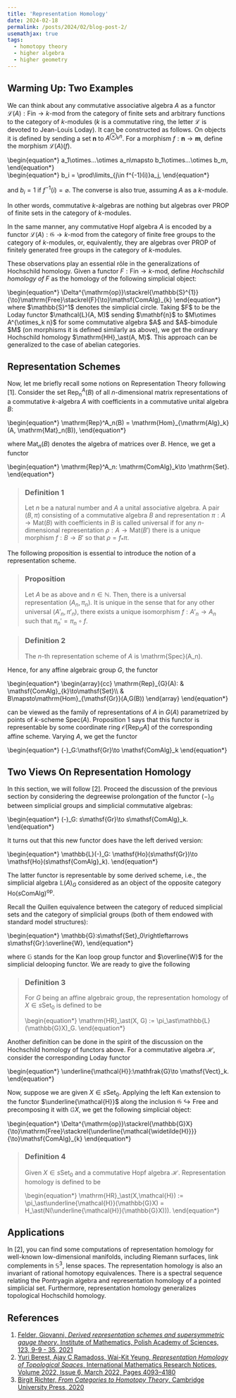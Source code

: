 ```yaml
---
title: 'Representation Homology'
date: 2024-02-18
permalink: /posts/2024/02/blog-post-2/
usemathjax: true
tags:
  - homotopy theory
  - higher algebra
  - higher geometry
---
```


## Warming Up: Two Examples

We can think about any commutative associative algebra $A$ as a functor $\mathcal{L}(A):\mathsf{Fin}\to k\text{-}\mathsf{mod}$ from the category of finite sets and arbitrary functions to the category of $k$-modules ($k$ is a commutative ring, the letter $\mathcal{L}$ is devoted to Jean-Louis Loday). It can be constructed as follows. On objects it is defined by sending a set $\mathbf{n}$ to $A^{\otimes_k n}$. For a morphism $f: \mathbf{n}\to\mathbf{m}$, define the morphism $\mathcal{L}(A)(f)$.    


<div class="math"> 
	\begin{equation*}
	a_1\otimes...\otimes a_n\mapsto b_1\otimes...\otimes b_m, 
	\end{equation*}
</div>  

<div class="math"> 
	\begin{equation*}
	b_i = \prod\limits_{j\in f^{-1}(i)}a_j, 
	\end{equation*}
</div>

and $b_i = 1$ if $f^{-1}(i) = \varnothing$. The converse is also true, assuming $A$ as a $k$-module.

In other words, commutative $k$-algebras are nothing but algebras over PROP of finite sets in the category of $k$-modules. 

In the same manner, any commutative Hopf algebra $A$ is encoded by a functor $\mathcal{L}(A):\mathfrak{G}\to k\text{-}\mathsf{mod}$ from the category of finite free groups to the category of $k$-modules, or, equivalently, they are algebras over PROP of finitely generated free groups in the category of $k$-modules.

These observations play an essential rôle in the generalizations of Hochschild homology. Given a functor $F:\mathsf{Fin}\to k\text{-}\mathsf{mod}$, define *Hochschild homology of* $F$ as the homology of the following simplicial object:
<div class="math"> 
\begin{equation*}
\Delta^{\mathrm{op}}\stackrel{\mathbb{S}^{1}}{\to}\mathrm{Free}\stackrel{F}{\to}\mathsf{ComAlg}_{k} 
\end{equation*}
</div>
where $\mathbb{S}^1$ denotes the simplicial circle. Taking $F$ to be the Loday functor $\mathcal{L}(A, M)$ sending $\mathbf{n}$ to $M\otimes A^{\otimes_k n}$ for some commutative algebra $A$ and $A$-bimodule $M$ (on morphisms it is defined similarly as above), we get the ordinary Hochschild homology $\mathrm{HH}_\ast(A, M)$. This approach can be generalized to the case of abelian categories.  

## Representation Schemes

Now, let me briefly recall some notions on Representation Theory following [1]. Consider the set $\mathrm{Rep}^A_n(B)$ of all $n$-dimensional matrix representations of a commutative $k$-algebra $A$ with coefficients in a commutative unital algebra $B$:

<div class="math"> 
	\begin{equation*}
	 \mathrm{Rep}^A_n(B) = \mathrm{Hom}_{\mathrm{Alg}_k}(A, \mathrm{Mat}_n(B)),
	\end{equation*}
</div>    

where $\mathrm{Mat}_n(B)$ denotes the algebra of matrices over $B$. Hence, we get a functor  
  
<div class="math"> 
	\begin{equation*}
	 \mathrm{Rep}^A_n: \mathrm{ComAlg}_k\to \mathrm{Set}.
	\end{equation*}
</div>

> ### Definition 1 
> Let $n$ be a natural number and $A$ a unital associative algebra. A pair $(B,\pi)$ consisting of a commutative algebra $B$ and representation $\pi: A \to \mathrm{Mat}(B)$ with coefficients in $B$ is called universal if for any $n$-dimensional representation $\rho: A \to \mathrm{Mat}(B')$ there is a unique morphism $f : B \to B'$ so that $\rho = f_\ast\pi$.

The following proposition is essential to introduce the notion of a representation scheme.

> ### Proposition
> Let $A$ be as above and $n \in \mathbb{N}$. Then, there is a universal representation $(A_n, \pi_n)$. It is unique in the sense that for any other universal $(A'_n,\pi'_n)$, there exists a unique isomorphism $f:A'_n\to A_n$ such that $\pi_n' =\pi_n\circ f$.

> ### Definition 2
> The $n$-th representation scheme of $A$ is \mathrm{Spec}(A_n).

Hence, for any affine algebraic group $G$, the functor  

<div class="math"> 
	\begin{equation*}
	\begin{array}{cc}
\mathrm{Rep}_{G}(A): & \mathsf{ComAlg}_{k}\to\mathsf{Set}\\
 & B\mapsto\mathrm{Hom}_{\mathsf{Gr}}(A,G(B))
\end{array}
	\end{equation*}
</div>

can be viewed as the family of representations of $A$ in $G(A)$ parametrized by points of $k$-scheme $\mathrm{Spec}(A)$. Proposition 1 says that this functor is representable by some coordinate ring $\mathcal{O}[\mathrm{Rep}_G A]$ of the corresponding affine scheme. Varying $A$, we get the functor 

<div class="math"> 
	\begin{equation*}
	 (-)_G:\mathsf{Gr}\to \mathsf{ComAlg}_k
	\end{equation*}
</div>

## Two Views On Representation Homology

In this section, we will follow [2]. Proceed the discussion of the previous section by considering the degreewise prolongation of the functor $(-)_G$ between simplicial groups and simplicial commutative algebras: 

<div class="math"> 
	\begin{equation*}
	 (-)_G: s\mathsf{Gr}\to s\mathsf{ComAlg}_k.
	\end{equation*}
</div>

It turns out that this new functor does have the left derived version:  

<div class="math"> 
	\begin{equation*}
	 \mathbb{L}(-)_G: \mathsf{Ho}(s\mathsf{Gr})\to \mathsf{Ho}(s\mathsf{ComAlg}_k).
	\end{equation*}
</div>

The latter functor is representable by some derived scheme, i.e., the simplicial algebra $\mathbb{L}(A)_G$ considered as an object of the opposite category $\mathsf{Ho}(s\mathsf{ComAlg})^{\mathrm{op}}$.

Recall the Quillen equivalence between the category of reduced simplicial sets and the category of simplicial groups (both of them endowed with standard model structures): 

<div class="math"> 
	\begin{equation*}
	 \mathbb{G}:s\mathsf{Set}_0\rightleftarrows s\mathsf{Gr}:\overline{W},
	\end{equation*}
</div>  

where $\mathbb{G}$ stands for the Kan loop group functor and $\overline{W}$ for the simplicial delooping functor. We are ready to give the following

> ### Definition 3
> For $G$ being an affine algebraic group, the representation homology of $X\in s\mathsf{Set}_0$ is defined to be
>  <div class="math"> 
>  \begin{equation*}
>  \mathrm{HR}_\ast(X, G) := \pi_\ast\mathbb{L}(\mathbb{G}X)_G.
>  \end{equation*}
>  </div> 

Another definition can be done in the spirit of the discussion on the Hochschild homology of functors above. For a commutative algebra $\mathcal{H}$, consider the corresponding Loday functor

<div class="math"> 
	\begin{equation*}
	\underline{\mathcal{H}}:\mathfrak{G}\to \mathsf{Vect}_k.
 	\end{equation*}
</div>

Now, suppose we are given $X\in s\mathsf{Set}_0$. Applying the left Kan extension to the functor $\underline{\mathcal{H}}$ along the inclusion $\mathfrak{G}\hookrightarrow\mathsf{Free}$ and precomposing it with $\mathbb{G}X$, we get the following simplicial object:

<div class="math"> 
	\begin{equation*}
	\Delta^{\mathrm{op}}\stackrel{\mathbb{G}X}{\to}\mathrm{Free}\stackrel{\underline{\mathcal{\widetilde{H}}}}{\to}\mathsf{ComAlg}_{k}
 	\end{equation*}
</div> 

> ### Definition 4
> Given $X\in s\mathsf{Set}_0$ and a commutative Hopf algebra $\mathcal{H}$. Representation homology is defined to be 
> <div class="math"> 
> \begin{equation*}
> \mathrm{HR}_\ast(X,\mathcal{H}) := \pi_\ast\underline{\mathcal{H}}(\mathbb{G}X) = H_\ast(N(\underline{\mathcal{H}}(\mathbb{G}X))). 
> \end{equation*}
> </div>

## Applications

In [2], you can find some computations of representation homology for well-known low-dimensional manifolds, including Riemann surfaces, link complements in $\mathbb{S}^3$, lense spaces. The representation homology is also an invariant of rational homotopy equivalences. There is a spectral sequence relating the Pontryagin algebra and representation homology of a pointed simplicial set. Furthermore, representation homology generalizes topological Hochschild homology. 
 










  

   

           

       

   
           

## References

1. [Felder, Giovanni, *‌Derived representation schemes and supersymmetric gauge theory*. Institute of Mathematics, Polish Academy of Sciences, 123, 9-9 - 35, 2021](https://people.math.ethz.ch/~felder/LectureNotesBedlewo.pdf)
2. [Yuri Berest, Ajay C Ramadoss, Wai-Kit Yeung, *Representation Homology of Topological Spaces*, International Mathematics Research Notices, Volume 2022, Issue 6, March 2022, Pages 4093–4180](https://arxiv.org/abs/1703.03505)
3. [Birgit Richter, *From Categories to Homotopy Theory*, Cambridge University Press, 2020](https://www.math.uni-hamburg.de/home/richter/bookdraft.pdf)


 

